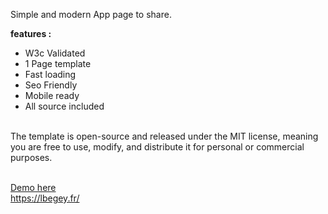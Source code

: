 Simple and modern App page to share.<br>

<strong>features :</strong><br>
- W3c Validated<br>
- 1 Page template<br>
- Fast loading<br>
- Seo Friendly<br>
- Mobile ready<br>
- All source included<br><br>


The template is open-source and released under the MIT license, meaning you are free to use, modify, and distribute it for personal or commercial purposes.<br><br>

<a href="https://lbegey.fr/app.html">Demo here</a><br>
<a href='https://lbegey.fr/'>https://lbegey.fr/</a>
